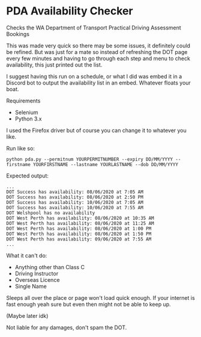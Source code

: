 # PDA Availability Checker
Checks the WA Department of Transport Practical Driving Assessment Bookings 

This was made very quick so there may be some issues, it definitely could be refined. But was just for a mate so instead of refreshing the DOT page every few minutes and having to go through each step and menu to check availability, this just printed out the list.  

I suggest having this run on a schedule, or what I did was embed it in a Discord bot to output the availability list in an embed. Whatever floats your boat. 

Requirements
- Selenium 
- Python 3.x

I used the Firefox driver but of course you can change it to whatever you like. 

Run like so: 

`python pda.py --permitnum YOURPERMITNUMBER --expiry DD/MM/YYYY --firstname YOURFIRSTNAME --lastname YOURLASTNAME --dob DD/MM/YYYY`

Expected output: 

```
...
DOT Success has availability: 08/06/2020 at 7:05 AM
DOT Success has availability: 08/06/2020 at 2:50 PM
DOT Success has availability: 10/06/2020 at 7:05 AM
DOT Success has availability: 10/06/2020 at 7:55 AM
DOT Welshpool has no availability
DOT West Perth has availability: 08/06/2020 at 10:35 AM
DOT West Perth has availability: 08/06/2020 at 11:25 AM
DOT West Perth has availability: 08/06/2020 at 1:00 PM
DOT West Perth has availability: 08/06/2020 at 1:50 PM
DOT West Perth has availability: 09/06/2020 at 7:55 AM
...
```
What it can't do:
 - Anything other than Class C 
 - Driving Instructor 
 - Overseas Licence 
 - Single Name
 
 Sleeps all over the place or page won't load quick enough. If your internet is fast enough yeah sure but even then might not be able to keep up. 
 
 (Maybe later idk)
 
 Not liable for any damages, don't spam the DOT.
